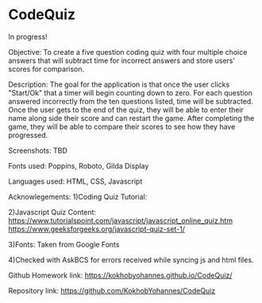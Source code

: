 # CodeQuiz
In progress!

Objective: To create a five question coding quiz with four multiple choice answers that will subtract time for incorrect answers and store users' scores for comparison.

Description: The goal for the application is that once the user clicks "Start/Ok" that a timer will begin counting down to zero. For each question answered incorrectly from the ten questions listed, time will be subtracted. Once the user gets to the end of the quiz, they will be able to enter their name along side their score and can restart the game. After completing the game, they will be able to compare their scores to see how they have progressed. 


Screenshots: TBD


Fonts used: Poppins, Roboto, Gilda Display

Languages used: HTML, CSS, Javascript

Acknowlegements:
1)Coding Quiz Tutorial:



2)Javascript Quiz Content:
https://www.tutorialspoint.com/javascript/javascript_online_quiz.htm 
https://www.geeksforgeeks.org/javascript-quiz-set-1/ 

3)Fonts: Taken from Google Fonts

4)Checked with AskBCS for errors received while syncing js and html files.


Github Homework link: https://kokhobyohannes.github.io/CodeQuiz/ 


Repository link: https://github.com/KokhobYohannes/CodeQuiz